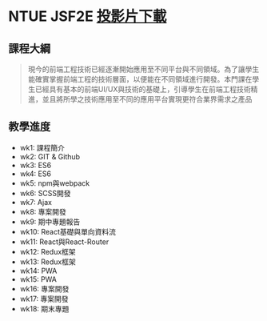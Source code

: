 # NTUE JSF2E [投影片下載](https://drive.google.com/drive/folders/1JTKKmR3B2vHdqSG-RRDbbARbsO6dMGvr?usp=sharing) 

## 課程大綱
> 現今的前端工程技術已經逐漸開始應用至不同平台與不同領域。為了讓學生能確實掌握前端工程的技術層面，以便能在不同領域進行開發。本門課在學生已經具有基本的前端UI/UX與技術的基礎上，引導學生在前端工程技術精進，並且將所學之技術應用至不同的應用平台實現更符合業界需求之產品


## 教學進度
- wk1: 課程簡介
- wk2: GIT & Github
- wk3: ES6
- wk4: ES6
- wk5: npm與webpack
- wk6: SCSS開發
- wk7: Ajax
- wk8: 專案開發
- wk9: 期中專題報告
- wk10: React基礎與單向資料流
- wk11: React與React-Router
- wk12: Redux框架
- wk13: Redux框架
- wk14: PWA
- wk15: PWA
- wk16: 專案開發
- wk17: 專案開發
- wk18: 期末專題
